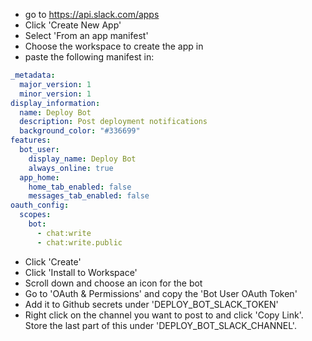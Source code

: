 * go to https://api.slack.com/apps
* Click 'Create New App'
* Select 'From an app manifest'
* Choose the workspace to create the app in
* paste the following manifest in:

```yaml
_metadata:
  major_version: 1
  minor_version: 1
display_information:
  name: Deploy Bot
  description: Post deployment notifications
  background_color: "#336699"
features:
  bot_user:
    display_name: Deploy Bot
    always_online: true
  app_home:
    home_tab_enabled: false
    messages_tab_enabled: false
oauth_config:
  scopes:
    bot:
      - chat:write
      - chat:write.public
```

* Click 'Create'
* Click 'Install to Workspace'
* Scroll down and choose an icon for the bot
* Go to 'OAuth & Permissions' and copy the 'Bot User OAuth Token'
* Add it to Github secrets under 'DEPLOY_BOT_SLACK_TOKEN'
* Right click on the channel you want to post to and click 'Copy Link'. Store
  the last part of this under 'DEPLOY_BOT_SLACK_CHANNEL'.
